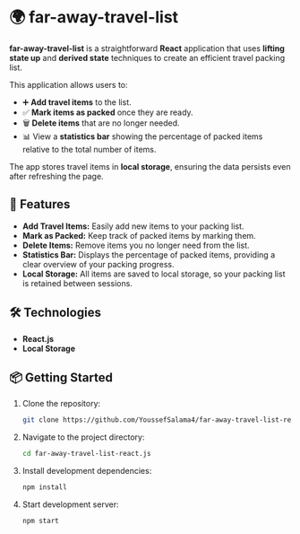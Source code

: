 # 🌍 far-away-travel-list

**far-away-travel-list** is a straightforward **React** application that uses **lifting state up** and **derived state** techniques to create an efficient travel packing list.

This application allows users to:

- ➕ **Add travel items** to the list.
- ✅ **Mark items as packed** once they are ready.
- 🗑️ **Delete items** that are no longer needed.
- 📊 View a **statistics bar** showing the percentage of packed items relative to the total number of items.

The app stores travel items in **local storage**, ensuring the data persists even after refreshing the page.

## 🚀 Features

- **Add Travel Items:** Easily add new items to your packing list.
- **Mark as Packed:** Keep track of packed items by marking them.
- **Delete Items:** Remove items you no longer need from the list.
- **Statistics Bar:** Displays the percentage of packed items, providing a clear overview of your packing progress.
- **Local Storage:** All items are saved to local storage, so your packing list is retained between sessions.

## 🛠️ Technologies

- **React.js**
- **Local Storage**

## 📦 Getting Started

1. Clone the repository:

   ```bash
   git clone https://github.com/YoussefSalama4/far-away-travel-list-react.js.git
   ```

2. Navigate to the project directory:

   ```bash
   cd far-away-travel-list-react.js
   ```

3. Install development dependencies:

   ```bash
   npm install
   ```

4. Start development server:
   ```bash
   npm start
   ```
